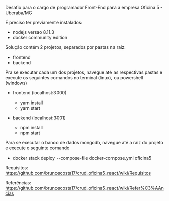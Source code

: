 Desafio para o cargo de programador Front-End para a empresa Oficina 5 - Uberaba/MG

É preciso ter previamente instalados:
- nodejs versao 8.11.3
- docker community edition

Solução contém 2 projetos, separados por pastas na raiz:

- frontend
- backend

Pra se executar cada um dos projetos, navegue até as respectivas pastas e execute os seguintes comandos no terminal (linux), ou powershell (windows)

- frontend (localhost:3000)
    - yarn install
    - yarn start    

- backend (localhost:3001)
    - npm install
    - npm start

Para se executar o banco de dados mongodb, navegue até a raiz do projeto e execute o seguinte comando

- docker stack deploy --compose-file docker-compose.yml oficina5

Requisitos: https://github.com/brunoscosta17/crud_oficina5_react/wiki/Requisitos

Referências: https://github.com/brunoscosta17/crud_oficina5_react/wiki/Refer%C3%AAncias
